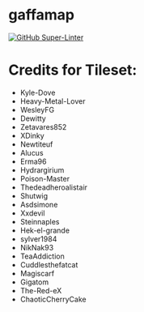 # gaffamap

[![GitHub Super-Linter](https://github.com/TimKlausmeyer/gaffamap/workflows/Lint%20Code%20Base/badge.svg)](https://github.com/marketplace/actions/super-linter)

# Credits for Tileset:
+ Kyle-Dove 
+ Heavy-Metal-Lover
+ WesleyFG
+ Dewitty 
+ Zetavares852
+ XDinky
+ Newtiteuf
+ Alucus
+ Erma96
+ Hydrargirium
+ Poison-Master
+ Thedeadheroalistair
+ Shutwig
+ Asdsimone
+ Xxdevil
+ Steinnaples
+ Hek-el-grande
+ sylver1984
+ NikNak93
+ TeaAddiction 
+ Cuddlesthefatcat
+ Magiscarf
+ Gigatom
+ The-Red-eX
+ ChaoticCherryCake
